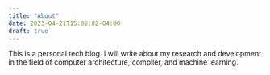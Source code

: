 ```yaml
---
title: "About"
date: 2023-04-21T15:06:02-04:00
draft: true
---
```


This is a personal tech blog. I will write about my research and development in the field of computer architecture, compiler, and machine learning.